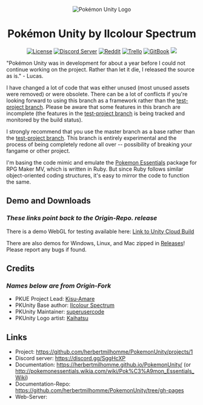 <p align="center">
  <img alt="Pokémon Unity Logo" src="https://styles.redditmedia.com/t5_39moy/styles/bannerPositionedImage_6is405sk53j01.png" />
  <h1 align="center">Pokémon Unity by IIcolour Spectrum</h1>
  <p align="center">
    <a href="https://opensource.org/licenses/BSD-3-Clause"><img alt="License" src="https://img.shields.io/badge/license-New%20BSD-blue.svg"/></a>
    <a href="https://discord.gg/SggHcXP"><img alt="Discord Server" src="https://img.shields.io/badge/join%20us%20on-discord-7289DA.svg"/></a>
    <a href="https://www.reddit.com/r/PokemonUnity/"><img alt="Reddit" src="https://img.shields.io/badge/join%20us%20on-reddit-ff5700.svg"/></a>
  <a href="https://trello.com/b/BXmwFOBt/pokémon-unity-develop-beta"><img alt="Trello" src="https://img.shields.io/badge/view%20progress%20on-trello-026AA7.svg"></a>
    <a href="https://herbertmilhomme.github.io/PokemonUnity/"><img alt="GitBook" src="https://img.shields.io/badge/view%20docs%20on-gitbook-blue.svg"/></a>
    <a href="https://herbertmilhomme.visualstudio.com/PokemonUnity/_build/index?definitionId=3"><img src="https://herbertmilhomme.visualstudio.com/_apis/public/build/definitions/90a2f24a-6d43-47cd-9e21-be259c022c96/3/badge"/></a>
  </p>
</p>

"Pokémon Unity was in development for about a year before I could not continue working on the project. Rather than let it 
die, I released the source as is." - Lucas.

I have changed a lot of code that was either unused (most unused assets were removed) or were obsolete. There can be a lot of conflicts if you're looking forward to using this branch as a framework rather than the [test-project branch](https://github.com/herbertmilhomme/PokemonUnity/tree/TestProject). Please be aware that some features in this branch are incomplete (the features in the [test-project branch](https://github.com/herbertmilhomme/PokemonUnity/tree/TestProject) is being tracked and monitored by the build status).

I strongly recommend that you use the master branch as a base rather than the [test-project branch](https://github.com/herbertmilhomme/PokemonUnity/tree/TestProject). This branch is entirely experimental and the process of being completely redone all over -- possibility of breaking your fangame or other project.

I'm basing the code mimic and emulate the [Pokemon Essentials](http://pokemonessentials.wikia.com/wiki/Pok%C3%A9mon_Essentials_Wiki) package for RPG Maker MV, which is written in Ruby. But since Ruby follows similar object-oriented coding structures, it's easy to mirror the code to function the same.

## Demo and Downloads
### _These links point back to the Origin-Repo. release_
There is a demo WebGL for testing available here: [Link to Unity Cloud Build](https://developer.cloud.unity3d.com/share/Wy-y2uSUhG/)

There are also demos for Windows, Linux, and Mac zipped in [Releases](https://github.com/superusercode/PokemonUnity/releases)!  Please report any bugs if found.

## Credits
### _Names below are from Origin-Fork_

* PKUE Project Lead: [Kisu-Amare](https://www.furaffinity.net/user/teampopplio/)
* PKUnity Base author: [IIcolour Spectrum](https://www.reddit.com/user/IIcolour_Spectrum)
* PKUnity Maintainer: [superusercode](https://www.reddit.com/user/Lucas_One/)
* PKUnity Logo artist: [Kaihatsu](https://twitter.com/KaihatsuYT)

## Links

* Project: https://github.com/herbertmilhomme/PokemonUnity/projects/1
* Discord server: https://discord.gg/SggHcXP
* Documentation: https://herbertmilhomme.github.io/PokemonUnity/ (or http://pokemonessentials.wikia.com/wiki/Pok%C3%A9mon_Essentials_Wiki)
* Documentation-Repo: https://github.com/herbertmilhomme/PokemonUnity/tree/gh-pages
* Web-Server:
